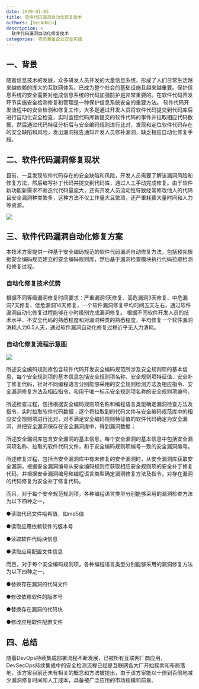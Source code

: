 ```yaml
---
date: 2020-01-03
title: 软件代码漏洞自动化修复技术
authors: [SecAdmin]
description: >
  软件代码漏洞自动化修复技术
categories: 攻防兼备企业安全实践
---
```


## 一、背景 

随着信息技术的发展，众多研发人员开发的大量信息系统，形成了人们日常生活越来越依赖的庞大的互联网体系，已成为整个社会的基础设施且越来越重要。保护信息系统的安全需要对组成信息系统的代码加强防护是非常重要的。在软件代码开发环节实施安全检测修复和管理是一种保护信息系统安全的重要方法。 软件代码开发流程中的安全检测和修复工作，大多是通过开发人员将软件代码提交到代码库后进行自动化安全检查，实时监控代码库新提交的软件代码的事件并拉取相应代码数据，然后通过代码特征分析后与安全编码规则进行比对，发现和定位软件代码存在的安全缺陷和风险，发出漏洞报告通知开发人员修补漏洞，缺乏相应自动化修复手段。

## 二、软件代码漏洞修复现状 

目前，一旦发现软件代码存在的安全缺陷和风险，开发人员需要了解该漏洞风险和修复方法，然后编写补丁代码并提交到代码库，通过人工手动完成修复。由于软件新功能新需求不断迭代代码量庞大，还有开发人员流动性导致经常修改他人的代码且安全漏洞种类繁多，这种方法不仅工作量大且繁琐，还严重耗费大量时间和人力等资源。

![](1658147160657-8795b0ff-b44a-4a08-aae8-c3060b495644.webp)


## 三、软件代码漏洞自动化修复方案 

本技术方案提供一种基于安全编码规范的软件代码漏洞自动修复方法，包括预先根据安全编码规范建立的安全编码规则库，然后基于漏洞检查模块执行代码拉取检测和修复过程。

###  自动化修复技术优势 

根据不同等级漏洞修复时间要求：严重漏洞1天修复、高危漏洞3天修复、中危漏洞7天修复、低危漏洞14天修复，一个软件漏洞修复平均时间五天左右，通过软件漏洞自动化修复过程能够在小时级别完成漏洞修复。 根据不同软件开发人员的技术水平、不安全代码的熟悉程度和对漏洞种类的熟悉程度，平均修复一个软件漏洞消耗人力0.5人天，通过软件漏洞自动化修复过程近乎无人力消耗。

### 自动化修复流程示意图 

![](1658147168311-b00fd60f-2905-4e70-99e2-cb2ddda267f5.webp)

所述安全编码规则库包含软件代码开发安全编码规范所涉及安全规则项的基本信息，每个安全规则项的基本信息包括安全规则项名称、安全规则项特征值、安全补丁修复代码，针对不同编程语言分别能够采用的安全规则检测方法及相应指令、安全漏洞修复方法及相应指令，和用于唯一标示安全规则项名称的安全规则项编号。

所述检查过程，包括根据安全编码规则项名称和编程语言类型确定漏洞检查方法及指令，实时拉取软件代码数据；逐个将拉取到的代码文件与安全编码规范库中的相应安全规则项进行比对，对不满足安全编码规则特征值的软件代码确定为安全漏洞，并把安全漏洞保存在安全漏洞库中，得到漏洞数据；

所述安全漏洞库包含安全漏洞的基本信息，每个安全漏洞的基本信息中包括安全漏洞项名称、拉取的软件代码文件，和于安全编码规则项编号一致的安全漏洞编号。

所述修复过程，包括当安全漏洞库中有未修复的安全漏洞时，从安全漏洞库获取安全漏洞，根据安全漏洞编号从安全编码规则库获取相应安全规则项的安全补丁修复代码，并根据安全漏洞编号和编程语言类型确定漏洞修复方法及指令，对存在漏洞的代码修复为安全补丁修复代码。

而且，对于每个安全规范规则项，各种编程语言类型分别能够采用的漏洞检查方法为以下四种之一，

●读取代码文件哈希值，如md5值

●读取应用依赖软件的版本号

●读取软件代码块信息

●读取应用配置文件信息

而且，对于每个安全编码规则项，各种编程语言类型分别能够采用的漏洞修复方法为以下四种之一，

●替换存在漏洞的代码文件

●修改依赖软件的版本号

●替换存在漏洞的代码块

●修改应用软件配置文件

## 四、总结 

随着DevOps持续集成部署流程不断发展，已被所有互联网厂商应用，DevSecOps持续集成中的安全检测流程已经是互联网各大厂开始探索和布局落地，该方案目前还未有相关的概念和方法被提出，由于该方案能以十倍到百倍地减少漏洞修复时间和人工成本，具备被广泛应用的市场规模和前景。